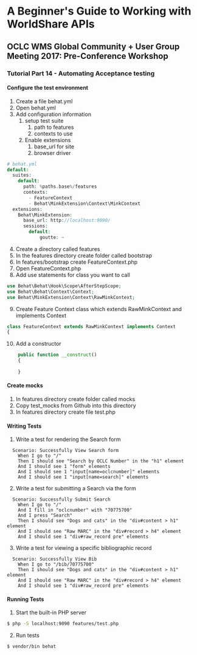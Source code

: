 # A Beginner's Guide to Working with WorldShare APIs
## OCLC WMS Global Community + User Group Meeting 2017: Pre-Conference Workshop
### Tutorial Part 14 - Automating Acceptance testing

#### Configure the test environment
1. Create a file behat.yml
2. Open behat.yml
3. Add configuration information
    1. setup test suite
        1. path to features
        2. contexts to use
    2. Enable extensions
        1. base_url for site
        2. browser driver
```php
# behat.yml     
default:
  suites:
    default:
      path: %paths.base%/features
      contexts:
        - FeatureContext
        - Behat\MinkExtension\Context\MinkContext  
  extensions:
    Behat\MinkExtension:
      base_url: http://localhost:9090/
      sessions:
        default:
            goutte: ~
```
4. Create a directory called features
5. In the features directory create folder called bootstrap
6. In features/bootstrap create FeatureContext.php
7. Open FeatureContext.php
8. Add use statements for class you want to call
```php
use Behat\Behat\Hook\Scope\AfterStepScope;
use Behat\Behat\Context\Context;
use Behat\MinkExtension\Context\RawMinkContext;
```
9. Create Feature Context class which extends RawMinkContext and implements Context
```php
class FeatureContext extends RawMinkContext implements Context
{
```
10. Add a constructor
```php
    public function __construct()
    {
        
    }
```

#### Create mocks
1. In features directory create folder called mocks
2. Copy test_mocks from Github into this directory
3. In features directory create file test.php 

#### Writing Tests
1. Write a test for rendering the Search form
```
  Scenario: Successfully View Search form
    When I go to "/"
    Then I should see "Search by OCLC Number" in the "h1" element
    And I should see 1 "form" elements
    And I should see 1 "input[name=oclcnumber]" elements
    And I should see 1 "input[name=search]" elements
```    
2. Write a test for submitting a Search via the form
```
  Scenario: Successfully Submit Search
    When I go to "/"
    And I fill in "oclcnumber" with "70775700"
    And I press "Search"
    Then I should see "Dogs and cats" in the "div#content > h1" element
    And I should see "Raw MARC" in the "div#record > h4" element 
    And I should see 1 "div#raw_record pre" elements
```    
3. Write a test for viewing a specific bibliographic record
```
  Scenario: Successfully View Bib
    When I go to "/bib/70775700"
    Then I should see "Dogs and cats" in the "div#content > h1" element
    And I should see "Raw MARC" in the "div#record > h4" element 
    And I should see 1 "div#raw_record pre" elements
```

#### Running Tests
1. Start the built-in PHP server
```bash
$ php -S localhost:9090 features/test.php
```
2. Run tests
```bash
$ vendor/bin behat
```